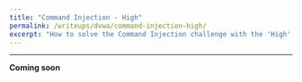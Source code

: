 ```yaml
---
title: "Command Injection - High"
permalink: /writeups/dvwa/command-injection-high/
excerpt: "How to solve the Command Injection challenge with the 'High' setting."
---
```


---
**Coming soon**